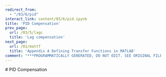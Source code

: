 ```yaml
---
redirect_from:
  - "/03/6/pid"
interact_link: content/03/6/pid.ipynb
title: 'PID Compensation'
prev_page:
  url: /03/5/lagc
  title: 'Lag compensation'
next_page:
  url: /01/mattf
  title: 'Appendix A Defining Transfer Functions in MATLAB'
comment: "***PROGRAMMATICALLY GENERATED, DO NOT EDIT. SEE ORIGINAL FILES IN /content***"
---
```


# PID Compensation

